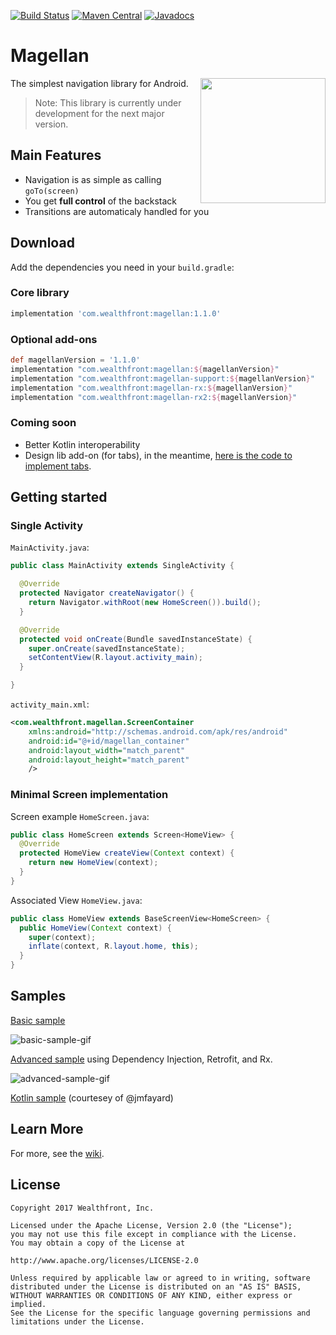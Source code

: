 [![Build Status](https://travis-ci.org/wealthfront/magellan.svg?branch=master)](https://travis-ci.org/wealthfront/magellan)
[![Maven Central](https://maven-badges.herokuapp.com/maven-central/com.wealthfront/magellan/badge.svg)](https://maven-badges.herokuapp.com/maven-central/com.wealthfront/magellan)
[![Javadocs](https://www.javadoc.io/badge/com.wealthfront/magellan.svg)](https://www.javadoc.io/doc/com.wealthfront/magellan)

# Magellan

<img src="assets/magellan_icon_web_hi_res_512.png" width="200" align="right" />

The simplest navigation library for Android.

> Note: This library is currently under development for the next major version.

## Main Features

 - Navigation is as simple as calling `goTo(screen)`
 - You get **full control** of the backstack
 - Transitions are automaticaly handled for you
 
## Download

Add the dependencies you need in your `build.gradle`:

### Core library

```groovy
implementation 'com.wealthfront:magellan:1.1.0'
```
### Optional add-ons

```groovy
def magellanVersion = '1.1.0'
implementation "com.wealthfront:magellan:${magellanVersion}"
implementation "com.wealthfront:magellan-support:${magellanVersion}"
implementation "com.wealthfront:magellan-rx:${magellanVersion}"
implementation "com.wealthfront:magellan-rx2:${magellanVersion}"
```

### Coming soon

- Better Kotlin interoperability
- Design lib add-on (for tabs), in the meantime, [here is the code to implement tabs](https://github.com/wealthfront/magellan/wiki/Implementing-Tabs-or-other-%22Screens-into-a-Screen%22-UI%2C-using-ScreenGroup).

## Getting started

### Single Activity

`MainActivity.java`:

```java
public class MainActivity extends SingleActivity {

  @Override
  protected Navigator createNavigator() {
    return Navigator.withRoot(new HomeScreen()).build();
  }

  @Override
  protected void onCreate(Bundle savedInstanceState) {
    super.onCreate(savedInstanceState);
    setContentView(R.layout.activity_main);
  }

}
```

`activity_main.xml`:

```xml
<com.wealthfront.magellan.ScreenContainer
    xmlns:android="http://schemas.android.com/apk/res/android"
    android:id="@+id/magellan_container"
    android:layout_width="match_parent"
    android:layout_height="match_parent"
    /> 
```

### Minimal Screen implementation

Screen example `HomeScreen.java`:

```java
public class HomeScreen extends Screen<HomeView> {
  @Override
  protected HomeView createView(Context context) {
    return new HomeView(context);
  }
}
```

Associated View `HomeView.java`:

```java
public class HomeView extends BaseScreenView<HomeScreen> {
  public HomeView(Context context) {
    super(context);
    inflate(context, R.layout.home, this);
  }
}
``` 

## Samples

[Basic sample](https://github.com/wealthfront/magellan/tree/master/magellan-sample/src/main/java/com/wealthfront/magellan/sample)

![basic-sample-gif](https://cloud.githubusercontent.com/assets/3293136/24590417/4a39bbd8-17a1-11e7-89f9-e20398001341.gif)

[Advanced sample](https://github.com/wealthfront/magellan/tree/master/magellan-sample-advanced) using Dependency Injection, Retrofit, and Rx.

![advanced-sample-gif](https://cloud.githubusercontent.com/assets/3293136/24832801/b94ad73a-1c6c-11e7-89dd-2f561af21a04.gif)

[Kotlin sample](https://github.com/jmfayard/android-kotlin-magellan) (courtesey of @jmfayard)

## Learn More

For more, see the [wiki](https://github.com/wealthfront/magellan/wiki).

## License

```
Copyright 2017 Wealthfront, Inc.

Licensed under the Apache License, Version 2.0 (the "License");
you may not use this file except in compliance with the License.
You may obtain a copy of the License at

http://www.apache.org/licenses/LICENSE-2.0

Unless required by applicable law or agreed to in writing, software
distributed under the License is distributed on an "AS IS" BASIS,
WITHOUT WARRANTIES OR CONDITIONS OF ANY KIND, either express or implied.
See the License for the specific language governing permissions and
limitations under the License.
```
